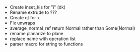 - Create inset_kis for "i" (dk)
- Rename extrude to ???
- Create qt for x
- Fix unwraps
- average_normal_ref return Normal rather than Some(Normal)
- rename planarize to plane
- replace name with operation list
- parser macro for string to functions